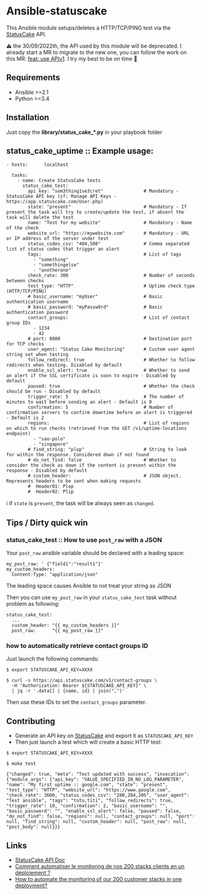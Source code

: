 # Ansible-statuscake

This Ansible module setups/deletes a HTTP/TCP/PING test via the [StatusCake](https://www.statuscake.com) API.

:warning: the 30/09/2022th, the API used by this module will be deprecated.
I already start a MR to migrate to the new one, you can follow the work on
this MR: [feat: use APIv1](https://github.com/labynocle/ansible-statuscake/pull/13).
I try my best to be on time :pray:

## Requirements

* Ansible >=2.1
* Python >=3.4

## Installation

Just copy the **library/status_cake_*.py** in your playbook folder

## status_cake_uptime :: Example usage:

```
- hosts:      localhost

  tasks:
    - name: Create StatusCake tests
      status_cake_test:
        api_key: "som3thing1se3cret"               # Mandatory - StatusCake API key (cf: Manage API Keys - https://app.statuscake.com/User.php)
        state: "present"                           # Mandatory - If present the task will try to create/update the test, if absent the task will delete the test
        name: "Test for my website"                # Mandatory - Name of the check
        website_url: "https://mywebsite.com"       # Mandatory - URL or IP address of the server under test
        status_codes_csv: "404,500"                # Comma separated list of status codes that trigger an alert
        tags:                                      # List of tags
          - "something"
          - "somethingelse"
          - "anotherone"
        check_rate: 300                            # Number of seconds between checks
        test_type: "HTTP"                          # Uptime check type (HTTP/TCP/PING)
        # basic_username: "myUser"                 # Basic authentication username
        # basic_password: "myPassw0rd"             # Basic authentication password
        contact_groups:                            # List of contact group IDs
          - 1234
          - 42
        # port: 8080                               # Destination port for TCP checks
        user_agent: "Status Cake Monitoring"       # Custom user agent string set when testing
        follow_redirect: true                      # Whether to follow redirects when testing. Disabled by default
        enable_ssl_alert: true                     # Whether to send an alert if the SSL certificate is soon to expire - Disabled by default
        paused: true                               # Whether the check should be run - Disabled by default
        trigger_rate: 5                            # The number of minutes to wait before sending an alert - Default is 0
        confirmation: 5                            # Number of confirmation servers to confirm downtime before an alert is triggered - Default is 2
        regions:                                   # List of regions on which to run checks (retrieved from the GET /v1/uptime-locations endpoint)
          - "sao-polo"
          - "singapore"
        # find_string: "plop"                      # String to look for within the response. Considered down if not found
        # do_not_find: false                       # Whether to consider the check as down if the content is present within the response - Disabled by default
        # custom_header:                           # JSON object. Represents headers to be sent when making requests
        #  Header01: Plop
        #  Header02: Plip
```

:information_source: if `state` is `present`, the task will be always seen as
`changed`.

## Tips / Dirty quick win

### status_cake_test :: How to use `post_raw` with a JSON

Your `post_raw` ansible variable should be declared with a leading space:

```
my_post_raw: ' {"field1":"result1"}'
my_custom_headers:
  Content-Type: "application/json"
```

The leading space causes Ansible to not treat your string as JSON

Then you can use `my_post_raw` in your `status_cake_test` task without problem as following:

```
status_cake_test:
  ...
  custom_header: "{{ my_custom_headers }}"
  post_raw:      "{{ my_post_raw }}"
```

### how to automatically retrieve contact groups ID

Just launch the following commands:

```
$ export STATUSCAKE_API_KEY=XXXX

$ curl -s https://api.statuscake.com/v1/contact-groups \
  -H "Authorization: Bearer ${STATUSCAKE_API_KEY}" \
  | jq -r '.data[] | {name, id} | join(",")'
```

Then use these IDs to set the `contact_groups` parameter.

## Contributing

* Generate an API key on [StatusCake](https://app.statuscake.com/User.php) and export
it as `STATUSCAKE_API_KEY`
* Then just launch a test which will create a basic HTTP test:

```
$ export STATUSCAKE_API_KEY=XXXX

$ make test

{"changed": true, "meta": "Test updated with success", "invocation": {"module_args": {"api_key": "VALUE_SPECIFIED_IN_NO_LOG_PARAMETER", "name": "My first uptime :: google.com", "state": "present", "test_type": "HTTP", "website_url": "https://www.google.com", "check_rate": 3600, "status_codes_csv": "200,204,205", "user_agent": "Test ansible", "tags": "toto,titi", "follow_redirects": true, "trigger_rate": 10, "confirmation": 2, "basic_username": "", "basic_password": "", "enable_ssl_alert": false, "paused": false, "do_not_find": false, "regions": null, "contact_groups": null, "port": null, "find_string": null, "custom_header": null, "post_raw": null, "post_body": null}}}
```

## Links

* [StatusCake API Doc](https://statuscake.com/api/v1)
* [Comment automatiser le monitoring de nos 200 stacks clients en un déploiement ?](https://toucantoco.com/en/tech-blog/tech/ansible_monitoring)
* [How to automate the monitoring of our 200 customer stacks in one deployment?](https://toucantoco.com/en/tech-blog/tech/ansible_monitoring_en)
